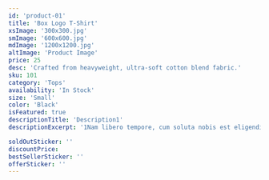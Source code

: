 ```yaml
---
id: 'product-01'
title: 'Box Logo T-Shirt'
xsImage: '300x300.jpg'
smImage: '600x600.jpg'
mdImage: '1200x1200.jpg'
altImage: 'Product Image'
price: 25
desc: 'Crafted from heavyweight, ultra-soft cotton blend fabric.'
sku: 101
category: 'Tops'
availability: 'In Stock'
size: 'Small'
color: 'Black'
isFeatured: true
descriptionTitle: 'Description1'
descriptionExcerpt: '1Nam libero tempore, cum soluta nobis est eligendi optio cumque nihil impedit quo minus id quod maxime placeat facere possimus, omnis voluptas assumenda est, omnis dolor repellendus. Temporibus autem quibusdam et aut officiis debitis aut rerum omnis voluptas assumenda.'

soldOutSticker: ''
discountPrice: 
bestSellerSticker: ''
offerSticker: ''
---
```


